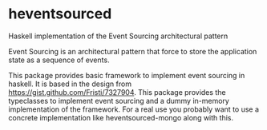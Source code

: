 # heventsourced
Haskell implementation of the Event Sourcing architectural pattern

Event Sourcing is an architectural pattern that force to store the application state as a sequence of events.

This package provides basic framework to implement event sourcing in haskell. It is based in the design from
https://gist.github.com/Fristi/7327904. This package provides the typeclasses to implement event sourcing and
a dummy in-memory implementation of the framework. For a real use you probably want to use a concrete
implementation like heventsourced-mongo along with this.
